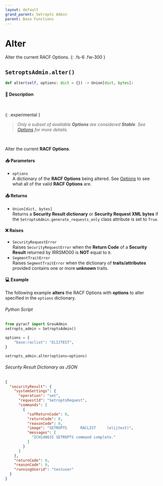 ```yaml
---
layout: default
grand_parent: Setropts Admin
parent: Base Functions
---
```


# Alter

Alter the current RACF Options.
{: .fs-6 .fw-300 }

## `SetroptsAdmin.alter()`

```python
def alter(self, options: dict = {}) -> Union[dict, bytes]:
```

#### 📄 Description

&nbsp;

{: .experimental }
> _Only a subset of available **Options** are considered **Stable**. See [Options](../options_operators#options) for more details._

&nbsp;

Alter the current **RACF Options**.

#### 📥 Parameters
* `options`<br>
  A dictionary of the **RACF Options** being altered. See [Options](../options_operators#options) to see what all of the valid **RACF Options** are.

#### 📤 Returns
* `Union[dict, bytes]`<br>
  Returns a **Security Result dictionary** or **Security Request XML bytes** if the `SetroptsAdmin.generate_requests_only` class attribute is set to `True`.

#### ❌ Raises
* `SecurityRequestError`<br>
  Raises `SecurityRequestError` when the **Return Code** of a **Security Result** returned by IRRSMO00 is **NOT** equal to `0`.
* `SegmentTraitError`<br>
  Raises `SegmentTraitError` when the dictionary of **traits/attributes** provided contains one or more **unknown** traits.

#### 💻 Example

The following example **alters** the RACF Options with **options** to alter specified in the `options` dictionary.


###### Python Script

```python
from pyracf import GrouAdmin
setropts_admin = SetroptsAdmin()

options = {
    "base:raclist": "ELIJTEST",
}

setropts_admin.alter(options=options)
```

###### Security Result Dictionary as JSON
```json
{
  "securityResult": {
    "systemSettings": {
      "operation": "set",
      "requestId": "SetroptsRequest",
      "commands": [
        {
          "safReturnCode": 0,
          "returnCode": 0,
          "reasonCode": 0,
          "image": "SETROPTS      RACLIST     (elijtest)",
          "messages": [
            "ICH14063I SETROPTS command complete."
          ]
        }
      ]
    },
    "returnCode": 0,
    "reasonCode": 0,
    "runningUserid": "testuser"
  }
}
```